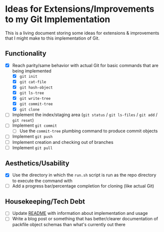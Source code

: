 # Ideas for Extensions/Improvements to my Git Implementation

This is a living document storing some ideas for extensions & improvements that I might make to this implementation of Git.

## Functionality

- [x] Reach parity/same behavior with actual Git for basic commands that are being implemented
  - [x] `git init`
  - [x] `git cat-file`
  - [x] `git hash-object`
  - [x] `git ls-tree`
  - [x] `git write-tree`
  - [x] `git commit-tree`
  - [x] `git clone`
- [ ] Implement the index/staging area (`git status` / `git ls-files` / `git add` / `git reset`)
- [ ] Implement `git commit`
  - [ ] Use the `commit-tree` plumbing command to produce commit objects
- [ ] Implement `git push`
- [ ] Implement creation and checking out of branches
- [ ] Implement `git pull`

## Aesthetics/Usability

- [x] Use the directory in which the `run.sh` script is run as the repo directory to execute the command with
- [ ] Add a progress bar/percentage completion for cloning (like actual Git)

## Housekeeping/Tech Debt

- [ ] Update [README](README.md) with information about implementation and usage
- [ ] Write a blog post or something that has better/clearer documentation of packfile object schemas than what's currently out there
